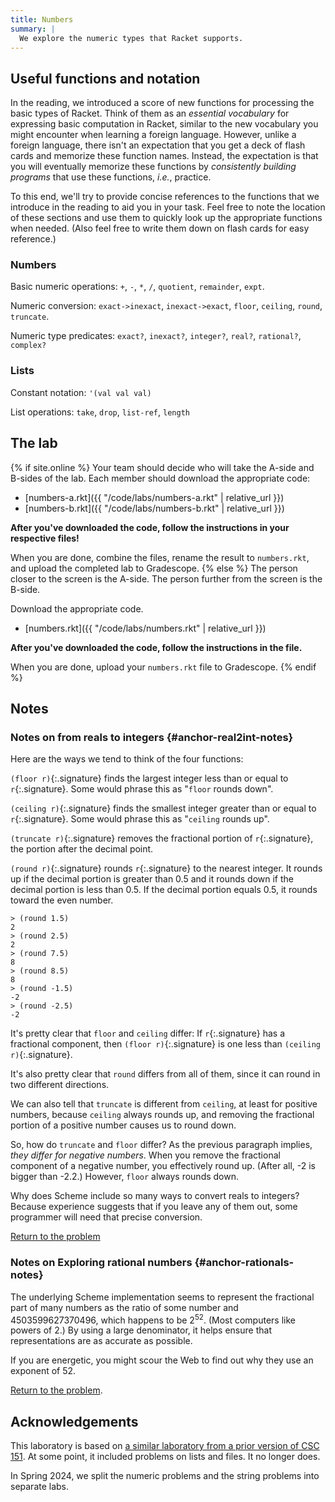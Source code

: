```yaml
---
title: Numbers
summary: |
  We explore the numeric types that Racket supports.
---
```


## Useful functions and notation

In the reading, we introduced a score of new functions for processing the basic types of Racket.
Think of them as an *essential vocabulary* for expressing basic computation in Racket, similar to the new vocabulary you might encounter when learning a foreign language.
However, unlike a foreign language, there isn't an expectation that you get a deck of flash cards and memorize these function names.
Instead, the expectation is that you will eventually memorize these functions by *consistently building programs* that use these functions, *i.e.*, practice.

To this end, we'll try to provide concise references to the functions that we introduce in the reading to aid you in your task.
Feel free to note the location of these sections and use them to quickly look up the appropriate functions when needed.
(Also feel free to write them down on flash cards for easy reference.)

### Numbers

Basic numeric operations: `+`, `-`, `*`, `/`, `quotient`, `remainder`,
`expt`.

Numeric conversion: `exact->inexact`, `inexact->exact`, `floor`,
`ceiling`, `round`, `truncate`.

Numeric type predicates: `exact?`, `inexact?`, `integer?`, `real?`,
`rational?`, `complex?`

### Lists

Constant notation: `'(val val val)`

List operations: `take`, `drop`, `list-ref`, `length`

## The lab

{% if site.online %}
Your team should decide who will take the A-side and B-sides of the lab.
Each member should download the appropriate code:

+ [numbers-a.rkt]({{ "/code/labs/numbers-a.rkt" | relative_url }})
+ [numbers-b.rkt]({{ "/code/labs/numbers-b.rkt" | relative_url }})

**After you've downloaded the code, follow the instructions in your respective files!**

When you are done, combine the files, rename the result to `numbers.rkt`, and upload the completed lab to Gradescope.
{% else %}
The person closer to the screen is the A-side.  The person further from the screen is the B-side.

Download the appropriate code.

+ [numbers.rkt]({{ "/code/labs/numbers.rkt" | relative_url }})

**After you've downloaded the code, follow the instructions in the file.**

When you are done, upload your `numbers.rkt` file to Gradescope.
{% endif %}

## Notes

### Notes on from reals to integers {#anchor-real2int-notes}

Here are the ways we tend to think of the four functions:

`(floor r)`{:.signature} finds the largest integer less than or equal to `r`{:.signature}. Some would phrase this as "`floor` rounds down".

`(ceiling r)`{:.signature} finds the smallest integer greater than or equal to `r`{:.signature}. Some would phrase this as "`ceiling` rounds up".

`(truncate r)`{:.signature} removes the fractional portion of `r`{:.signature}, the portion after the decimal point.

`(round r)`{:.signature} rounds `r`{:.signature} to the nearest integer. It rounds up if the decimal portion is greater than 0.5 and it rounds down if the decimal portion is less than 0.5. If the decimal portion equals 0.5, it rounds toward the even number.

```
> (round 1.5)
2
> (round 2.5)
2
> (round 7.5)
8
> (round 8.5)
8
> (round -1.5)
-2
> (round -2.5)
-2
```

It's pretty clear that `floor` and `ceiling` differ: If `r`{:.signature} has a fractional component, then `(floor r)`{:.signature} is one less than `(ceiling r)`{:.signature}.

It's also pretty clear that `round` differs from all of them, since it can round in two different directions.

We can also tell that `truncate` is different from `ceiling`, at least for positive numbers, because `ceiling` always rounds up, and removing the fractional portion of a positive number causes us to round down.

So, how do `truncate` and `floor` differ? As the previous paragraph implies, *they differ for negative numbers*. When you remove the fractional component of a negative number, you effectively round up. (After all, -2 is bigger than -2.2.) However, `floor` always rounds down.

Why does Scheme include so many ways to convert reals to integers? Because experience suggests that if you leave any of them out, some programmer will need that precise conversion.

[Return to the problem](#anchor-real2int)

### Notes on Exploring rational numbers {#anchor-rationals-notes}

The underlying Scheme implementation seems to represent the fractional part of many numbers as the ratio of some number and 4503599627370496, which happens to be 2<sup>52</sup>. (Most computers like powers of 2.) By using a large denominator, it helps ensure that representations are as accurate as possible.

If you are energetic, you might scour the Web to find out why they use an exponent of 52.

[Return to the problem](#anchor-rationals).

## Acknowledgements

This laboratory is based on [a similar laboratory from a prior version of CSC
151](https://www.cs.grinnell.edu/~rebelsky/Courses/CSC151/2018S/labs/basic-types).
At some point, it included problems on lists and files.  It no longer does.

In Spring 2024, we split the numeric problems and the string problems into separate labs.
